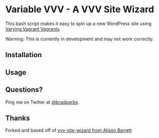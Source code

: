 # Variable VVV - A VVV Site Wizard

This bash script makes it easy to spin up a new WordPress site using [Varying Vagrant Vagrants](https://github.com/Varying-Vagrant-Vagrants/VVV).

Warning: This is currently in development and may not work correctly.

## Installation


## Usage

## Questions?

Ping me on Twitter at [@bradparbs](http://twitter.com/bradparbs).

## Thanks

Forked and based off of [vvv-site-wizard from Alison Barrett](https://github.com/bradp/vvv-site-wizard)
